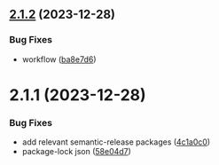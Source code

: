 ## [2.1.2](https://github.com/Avivbens/rx-retry/compare/v2.1.1...v2.1.2) (2023-12-28)


### Bug Fixes

* workflow ([ba8e7d6](https://github.com/Avivbens/rx-retry/commit/ba8e7d6a885d85f116ff67cc2e594b9df702d1b8))

# 2.1.1 (2023-12-28)

### Bug Fixes

-   add relevant semantic-release packages ([4c1a0c0](https://github.com/Avivbens/rx-retry/commit/4c1a0c049307f41fab657cc7b60968015303da42))
-   package-lock json ([58e04d7](https://github.com/Avivbens/rx-retry/commit/58e04d799ffa82a40b690e0503d2f8930ccaf05e))
